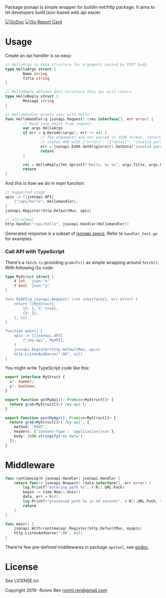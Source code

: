 Package jsonapi is simple wrapper for buildin net/http package.
It aims to let developers build json-based web api easier.

[![GoDoc](https://godoc.org/github.com/raohwork/jsonapi?status.svg)](https://godoc.org/github.com/raohwork/jsonapi)
[![Go Report Card](https://goreportcard.com/badge/github.com/raohwork/jsonapi)](https://goreportcard.com/report/github.com/raohwork/jsonapi)

# Usage

Create an api handler is so easy:

```go
// HelloArgs is data structure for arguments passed by POST body.
type HelloArgs struct {
        Name string
        Title string
}

// HelloReply defines data structure this api will return.
type HelloReply struct {
        Message string
}

// HelloHandler greets user with hello
func HelloHandler(q jsonapi.Request) (res interface{}, err error) {
        // Read json objct from request.
        var args HelloArgs
        if err = q.Decode(&args); err != nil {
                // The arguments are not passed in JSON format, returns http
                // status 400 with {"errors": [{"detail": "invalid param"}]}
                err = jsonapi.E400.SetOrigin(err).SetData("invalid param")
                return
        }

        res = HelloReply{fmt.Sprintf("Hello, %s %s", args,Title, args.Name)}
        return
}
```

And this is how we do in main function:

```go
// Suggested usage
apis := []jsonapi.API{
    {"/api/hello", HelloHandler},
}
jsonapi.Register(http.DefaultMux, apis)

// old-school
http.Handle("/api/hello", jsonapi.Handler(HelloHandler))
```

Generated response is a subset of [jsonapi specs](https://jsonapi.org). Refer to
`handler_test.go` for examples.

### Call API with TypeScript

There's a `fetch.ts` providing `grab<T>()` as simple wrapping around `fetch()`.
With following Go code:

```go
type MyStruct struct {
    X int  `json:"x"`
	Y bool `json:"y"
}

func MyAPI(q jsonapi.Request) (ret interface{}, err error) {
    return []MyStruct{
	    {X: 1, Y: true},
		{X: 2},
	}, nil
}

function main() {
    apis := []jsonapi.API{
	    {"/my-api", MyAPI},
    }
	jsonapi.Register(http.DefaultMux, apis)
	http.ListenAndServe(":80", nil)
}
```

You might write TypeScript code like this:

```ts
export interface MyStruct {
  x?: number;
  y?: boolean;
}

export function getMyApi(): Promise<MyStruct[]> {
  return grab<MyStruct[]>('/my-api');
}

export function postMyApi(): Promise<MyStruct[]> {
  return grab<MyStruct[]>('/my-api', {
    method: 'POST',
	headers: {'Content-Type': 'application/json'},
	body: JSON.stringify('my data')
  });
}
```

# Middleware

```go
func runtimeLog(h jsonapi.Handler) jsonapi.Handler {
    return func(r jsonapi.Request) (data interface{}, err error) {
        log.Printf("entering path %s", r.R().URL.Path)
        begin := time.Now().Unix()
        data, err = h(r)
        log.Printf("processed path %s in %d seconds", r.R().URL.Path, time.Now().Unix()-begin)
        return
    }
}

func main() {
    jsonapi.With(runtimeLog).Register(http.DefaultMux, myapis)
    http.ListenAndServe(":80", nil)
}
```

There're few pre-defined middlewares in package `apitool`, see [godoc](https://godoc.org/github.com/raohwork/jsonapi/apitool).

# License

See LICENSE.txt

Copyright 2019- Ronmi Ren <ronmi.ren@gmail.com>
